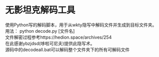 # 无影坦克解码工具

使用Python写的解码脚本，用于从wkty隐写中解码文件并生成到目标文件夹。  
用法： python decode.py [文件名]  
文件解密过程参考https://hedion.space/archives/254  
在此感谢ybzjdsd(哆啦可尼夫)提供此隐写术。  
源码中的decodeall.bat可以解码整个文件夹下的所有可解码文件
